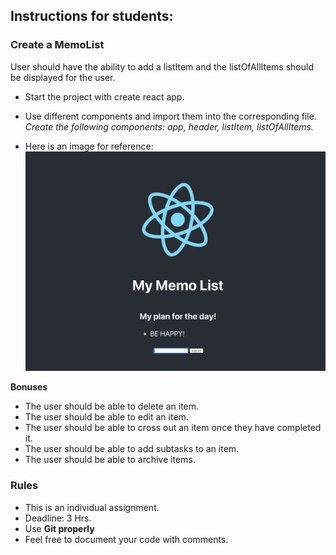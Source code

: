 ## Instructions for students:

### Create a MemoList

User should have the ability to add a listItem and the listOfAllItems should be displayed for the user.

- Start the project with create react app.

- Use different components and import them into the corresponding file. _Create the following components: app, header, listItem, listOfAllItems._

- Here is an image for reference:
  ![mock-up-image](mock-up-image.png)

**Bonuses**

- The user should be able to delete an item.
- The user should be able to edit an item.
- The user should be able to cross out an item once they have completed it.
- The user should be able to add subtasks to an item.
- The user should be able to archive items.

### Rules

- This is an individual assignment.
- Deadline: 3 Hrs.
- Use **Git properly**
- Feel free to document your code with comments.
